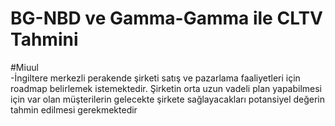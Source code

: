 # BG-NBD ve Gamma-Gamma ile CLTV Tahmini 
 #Miuul 
 <br>
-İngiltere merkezli perakende şirketi satış ve pazarlama faaliyetleri için roadmap belirlemek istemektedir. Şirketin orta uzun vadeli plan yapabilmesi için var olan müşterilerin gelecekte şirkete sağlayacakları potansiyel değerin tahmin edilmesi gerekmektedir
